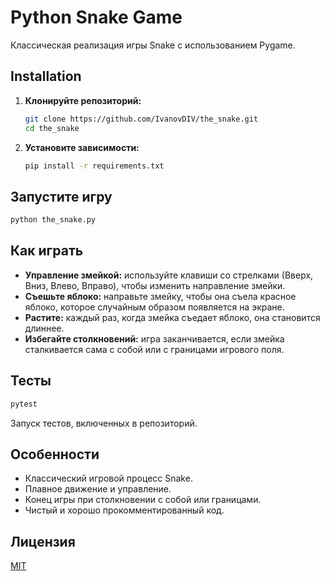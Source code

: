 # Python Snake Game

Классическая реализация игры Snake с использованием Pygame.

## Installation

1. **Клонируйте репозиторий:**
   ```bash
   git clone https://github.com/IvanovDIV/the_snake.git
   cd the_snake
   ```

2. **Установите зависимости:**
   ```bash
   pip install -r requirements.txt
   ```

## Запустите игру

```bash
python the_snake.py
```

## Как играть

* **Управление змейкой:** используйте клавиши со стрелками (Вверх, Вниз, Влево, Вправо), чтобы изменить направление змейки.
* **Съешьте яблоко:** направьте змейку, чтобы она съела красное яблоко, которое случайным образом появляется на экране.
* **Растите:** каждый раз, когда змейка съедает яблоко, она становится длиннее.
* **Избегайте столкновений:** игра заканчивается, если змейка сталкивается сама с собой или с границами игрового поля.

## Тесты

```bash
pytest
```

Запуск тестов, включенных в репозиторий.

## Особенности

* Классический игровой процесс Snake.
* Плавное движение и управление.
* Конец игры при столкновении с собой или границами.
* Чистый и хорошо прокомментированный код.

## Лицензия

[MIT](https://choosealicense.com/licenses/mit/)

